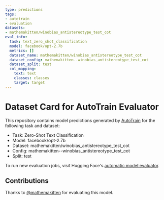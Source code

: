 ```yaml
---
type: predictions
tags:
- autotrain
- evaluation
datasets:
- mathemakitten/winobias_antistereotype_test_cot
eval_info:
  task: text_zero_shot_classification
  model: facebook/opt-2.7b
  metrics: []
  dataset_name: mathemakitten/winobias_antistereotype_test_cot
  dataset_config: mathemakitten--winobias_antistereotype_test_cot
  dataset_split: test
  col_mapping:
    text: text
    classes: classes
    target: target
---
```

# Dataset Card for AutoTrain Evaluator

This repository contains model predictions generated by [AutoTrain](https://huggingface.co/autotrain) for the following task and dataset:

* Task: Zero-Shot Text Classification
* Model: facebook/opt-2.7b
* Dataset: mathemakitten/winobias_antistereotype_test_cot
* Config: mathemakitten--winobias_antistereotype_test_cot
* Split: test

To run new evaluation jobs, visit Hugging Face's [automatic model evaluator](https://huggingface.co/spaces/autoevaluate/model-evaluator).

## Contributions

Thanks to [@mathemakitten](https://huggingface.co/mathemakitten) for evaluating this model.